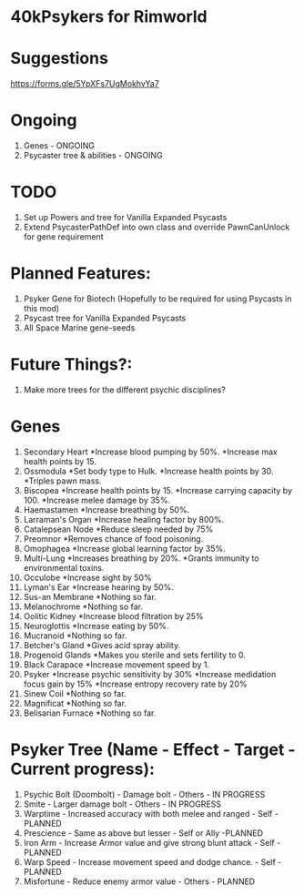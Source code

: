 # 40kPsykers for Rimworld

# Suggestions
https://forms.gle/5YpXFs7UgMokhvYa7

# Ongoing
1. Genes - ONGOING
2. Psycaster tree & abilities - ONGOING

# TODO
1. Set up Powers and tree for Vanilla Expanded Psycasts
2. Extend PsycasterPathDef into own class and override PawnCanUnlock for gene requirement

# Planned Features:
1. Psyker Gene for Biotech (Hopefully to be required for using Psycasts in this mod)
2. Psycast tree for Vanilla Expanded Psycasts
3. All Space Marine gene-seeds

# Future Things?:
1. Make more trees for the different psychic disciplines?

# Genes
1. Secondary Heart
    *Increase blood pumping by 50%.
    *Increase max health points by 15.
2. Ossmodula
    *Set body type to Hulk.
    *Increase health points by 30.
    *Triples pawn mass.
3. Biscopea
    *Increase health points by 15.
    *Increase carrying capacity by 100.
    *Increase melee damage by 35%.
4. Haemastamen
    *Increase breathing by 50%.
5. Larraman's Organ
    *Increase healing factor by 800%.
6. Catalepsean Node
    *Reduce sleep needed by 75%
7. Preomnor
    *Removes chance of food poisoning.
8. Omophagea
    *Increase global learning factor by 35%.
9. Multi-Lung
    *Increases breathing by 20%.
    *Grants immunity to environmental toxins.
10. Occulobe
    *Increase sight by 50%
11. Lyman's Ear
    *Increase hearing by 50%.
12. Sus-an Membrane
    *Nothing so far.
13. Melanochrome
    *Nothing so far.
14. Oolitic Kidney
    *Increase blood filtration by 25%
15. Neuroglottis
    *Increase eating by 50%.
16. Mucranoid
    *Nothing so far.
17. Betcher's Gland
    *Gives acid spray ability.
18. Progenoid Glands
    *Makes you sterile and sets fertility to 0.
19. Black Carapace
    *Increase movement speed by 1.
20. Psyker
    *Increase psychic sensitivity by 30%
    *Increase medidation focus gain by 15%
    *Increase entropy recovery rate by 20%
21. Sinew Coil
    *Nothing so far.
22. Magnificat
    *Nothing so far.
23. Belisarian Furnace
    *Nothing so far.

# Psyker Tree (Name - Effect - Target - Current progress):
1. Psychic Bolt (Doombolt) - Damage bolt - Others -  IN PROGRESS
2. Smite - Larger damage bolt - Others - IN PROGRESS
3. Warptime - Increased accuracy with both melee and ranged - Self - PLANNED
4. Prescience - Same as above but lesser - Self or Ally -PLANNED
5. Iron Arm - Increase Armor value and give strong blunt attack - Self - PLANNED
6. Warp Speed - Increase movement speed and dodge chance. - Self - PLANNED
7. Misfortune - Reduce enemy armor value - Others - PLANNED
